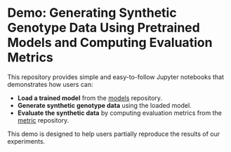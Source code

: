 # Demo: Generating Synthetic Genotype Data Using Pretrained Models and Computing Evaluation Metrics

This repository provides simple and easy-to-follow Jupyter notebooks that demonstrates how users can:

- **Load a trained model** from the [models](../models) repository.
- **Generate synthetic genotype data** using the loaded model.
- **Evaluate the synthetic data** by computing evaluation metrics from the [metric](../metric) repository.

This demo is designed to help users partially reproduce the results of our experiments.